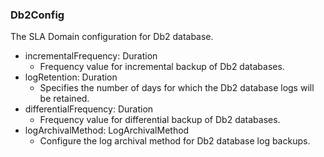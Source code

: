 ### Db2Config
The SLA Domain configuration for Db2 database.

- incrementalFrequency: Duration
  - Frequency value for incremental backup of Db2 databases.
- logRetention: Duration
  - Specifies the number of days for which the Db2 database logs will be retained.
- differentialFrequency: Duration
  - Frequency value for differential backup of Db2 databases.
- logArchivalMethod: LogArchivalMethod
  - Configure the log archival method for Db2 database log backups.
